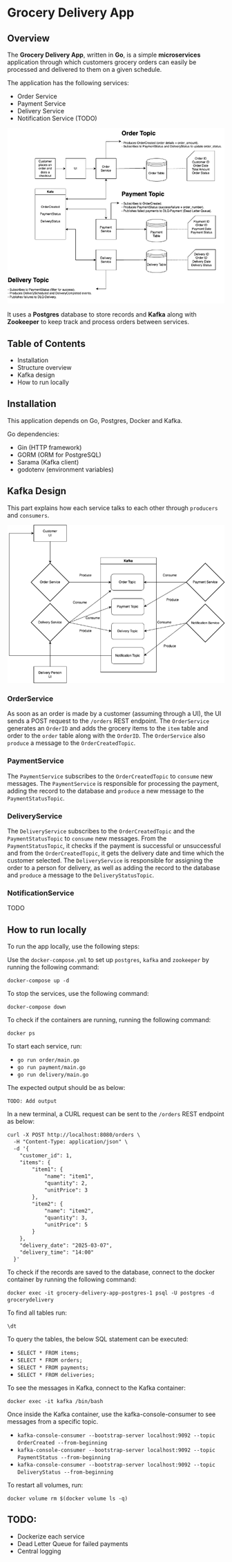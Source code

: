# Grocery Delivery App

## Overview
The **Grocery Delivery App**, written in **Go**, is a simple **microservices** application through which customers grocery orders can easily be processed and delivered to them on a given schedule.

The application has the following services:
- Order Service
- Payment Service
- Delivery Service
- Notification Service (TODO)

![design](assets/images/grocery-delivery-app.png)

It uses a **Postgres** database to store records and **Kafka** along with **Zookeeper** to keep track and process orders between services.

## Table of Contents
- Installation
- Structure overview
- Kafka design
- How to run locally

## Installation
This application depends on Go, Postgres, Docker and Kafka.

Go dependencies:

- Gin (HTTP framework)
- GORM (ORM for PostgreSQL)
- Sarama (Kafka client)
- godotenv (environment variables)


## Kafka Design

This part explains how each service talks to each other through `producers` and `consumers`.

![kafka](assets/images/kafka-design.png)

### OrderService

As soon as an order is made by a customer (assuming through a UI), the UI sends a POST request to the `/orders` REST endpoint. The `OrderService` generates an `OrderID` and adds the grocery items to the `item` table and order to the `order` table along with the `OrderID`. The `OrderService` also `produce` a message to the `OrderCreatedTopic`.

### PaymentService

The `PaymentService` subscribes to the `OrderCreatedTopic` to `consume` new messages. The `PaymentService` is responsible for processing the payment, adding the record to the database and `produce` a new message to the `PaymentStatusTopic`.

### DeliveryService

The `DeliveryService` subscribes to the `OrderCreatedTopic` and the `PaymentStatusTopic` to `consume` new messages. From the `PaymentStatusTopic`, it checks if the payment is successful or unsuccessful and from the `OrderCreatedTopic`, it gets the delivery date and time which the customer selected. The `DeliveryService` is responsible for assigning the order to a person for delivery, as well as adding the record to the database and `produce` a message to the `DeliveryStatusTopic`.

### NotificationService

TODO 

## How to run locally

To run the app locally, use the following steps:

Use the `docker-compose.yml` to set up `postgres`, `kafka` and `zookeeper` by running the following command:

```
docker-compose up -d
```

To stop the services, use the following command:
```
docker-compose down
```

To check if the containers are running, running the following command:
```
docker ps
```

To start each service, run:
- `go run order/main.go`
- `go run payment/main.go`
- `go run delivery/main.go`

The expected output should be as below:
```
TODO: Add output
```

In a new terminal, a CURL request can be sent to the `/orders` REST endpoint as below:

```curl
curl -X POST http://localhost:8080/orders \
  -H "Content-Type: application/json" \
  -d '{
    "customer_id": 1,
    "items": {
        "item1": {
            "name": "item1", 
            "quantity": 2,
            "unitPrice": 3
        },
        "item2": {
            "name": "item2",
            "quantity": 3,
            "unitPrice": 5
        }
    },
    "delivery_date": "2025-03-07",
    "delivery_time": "14:00"
  }'
```

To check if the records are saved to the database, connect to the docker container by running the following command:

```
docker exec -it grocery-delivery-app-postgres-1 psql -U postgres -d grocerydelivery
```

To find all tables run:
```
\dt
```

To query the tables, the below SQL statement can be executed:
- `SELECT * FROM items;`
- `SELECT * FROM orders;`
- `SELECT * FROM payments;`
- `SELECT * FROM deliveries;`

To see the messages in Kafka, connect to the Kafka container:
```
docker exec -it kafka /bin/bash
```

Once inside the Kafka container, use the kafka-console-consumer to see messages from a specific topic.
- `kafka-console-consumer --bootstrap-server localhost:9092 --topic OrderCreated --from-beginning`
- `kafka-console-consumer --bootstrap-server localhost:9092 --topic PaymentStatus --from-beginning`
- `kafka-console-consumer --bootstrap-server localhost:9092 --topic DeliveryStatus --from-beginning`

To restart all volumes, run:
```
docker volume rm $(docker volume ls -q)
```

## TODO:
- Dockerize each service
- Dead Letter Queue for failed payments
- Central logging